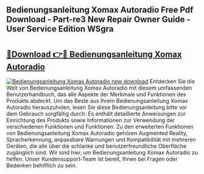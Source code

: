 ## Bedienungsanleitung Xomax Autoradio Free Pdf Download - Part-re3 New Repair Owner Guide - User Service Edition WSgra

# <h2><a href="http://df2wgi.blite.top/?on=Bedienungsanleitung+Xomax+Autoradio">🔗Download 👉🔴 Bedienungsanleitung Xomax Autoradio</a></h2>

[![Bedienungsanleitung Xomax Autoradio new download](https://i.imgur.com/lujVjoI.png)](http://df2wgi.blite.top/?on=Bedienungsanleitung+Xomax+Autoradio)
Entdecken Sie die Welt von Bedienungsanleitung Xomax Autoradio mit diesem umfassenden Benutzerhandbuch, das alle Aspekte der Merkmale und Funktionen des Produkts abdeckt. Um das Beste aus Ihrem Bedienungsanleitung Xomax Autoradio herauszuholen, lesen Sie diese Bedienungsanleitung bitte vor dem Gebrauch sorgfältig durch. Es enthält detaillierte Anweisungen zur Einrichtung des Produkts sowie Informationen zur Verwendung der verschiedenen Funktionen und Funktionen. Zu den erweiterten Funktionen von Bedienungsanleitung Xomax Autoradio gehören Augmented Reality, Spracherkennung, anpassbare Warnungen und Kompatibilität mit mehreren Geräten, die alle über die schlanke und benutzerfreundliche Oberfläche zugänglich sind. Wir sind hier, um Bedienungsanleitung Xomax Autoradio zu helfen. Unser Kundensupport-Team ist bereit, Ihnen bei Fragen oder Bedenken behilflich zu sein.
